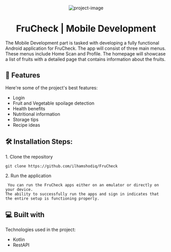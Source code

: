 <p align="center"><img src="https://media.discordapp.net/attachments/1117384900132229251/1118482674953236490/frucheck-logo-removebg.png?width=375&amp;height=375" alt="project-image"></p>

<h1 align="center" id="title">FruCheck | Mobile Development</h1>

<p id="description">The Mobile Development part is tasked with developing a fully functional Android application for FruCheck. The app will consist of three main menus. These menus include Home Scan and Profile. The homepage will showcase a list of fruits with a detailed page that contains information about the fruits.</p>

  
  
<h2>🧐 Features</h2>

Here're some of the project's best features:

*   Login
*   Fruit and Vegetable spoilage detection
*   Health benefits
*   Nutritional information
*   Storage tips
*   Recipe ideas

<h2>🛠️ Installation Steps:</h2>

<p>1. Clone the repository</p>

```
git clone https://github.com/ilhamshodiq/FruCheck 
```

<p>2. Run the application</p>

```
 You can run the FruCheck apps either on an emulator or directly on your device.
The ability to successfully run the apps and sign in indicates that the entire setup is functioning properly.
```

  
  
<h2>💻 Built with</h2>

Technologies used in the project:

*   Kotlin
*   RestAPI

